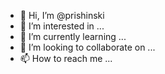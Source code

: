 - 👋 Hi, I’m @prishinski
- 👀 I’m interested in ...
- 🌱 I’m currently learning ...
- 💞️ I’m looking to collaborate on ...
- 📫 How to reach me ...

<!---
prishinski/prishinski is a ✨ special ✨ repository because its `README.md` (this file) appears on your GitHub profile.
You can click the Preview link to take a look at your changes.
--->
